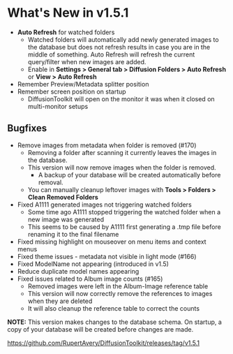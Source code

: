 # What's New in v1.5.1

* **Auto Refresh** for watched folders
   * Watched folders will automatically add newly generated images to the database but does not refresh results in case you are in the middle of something. Auto Refresh will refresh the current query/filter when new images are added. 
   * Enable in **Settings > General tab > Diffusion Folders > Auto Refresh** or **View > Auto Refresh**
* Remember Preview/Metadata splitter position
* Remember screen position on startup
   * DiffusionToolkit will open on the monitor it was when it closed on multi-monitor setups

## Bugfixes

* Remove images from metadata when folder is removed (#170)
    * Removing a folder after scanning it currently leaves the images in the database.
    * This version will now remove images when the folder is removed.
      * A backup of your database will be created automatically before removal.
    * You can manually cleanup leftover images with **Tools > Folders > Clean Removed Folders**
* Fixed A1111 generated images not triggering watched folders
    * Some time ago A1111 stopped triggering the watched folder when a new image was generated
    * This seems to be caused by A1111 first generating a .tmp file before renaming it to the final filename
* Fixed missing highlight on mouseover on menu items and context menus
* Fixed theme issues - metadata not visible in light mode (#166)
* Fixed ModelName not appearing (introduced in v1.5)
* Reduce duplicate model names appearing
* Fixed issues related to Album image counts (#165)
    * Removed images were left in the Album-Image reference table
    * This version will now correctly remove the references to images when they are deleted
    * It will also cleanup the reference table to correct the counts

**NOTE:** This version makes changes to the database schema. On startup, a copy of your database will be created before changes are made. 

https://github.com/RupertAvery/DiffusionToolkit/releases/tag/v1.5.1

